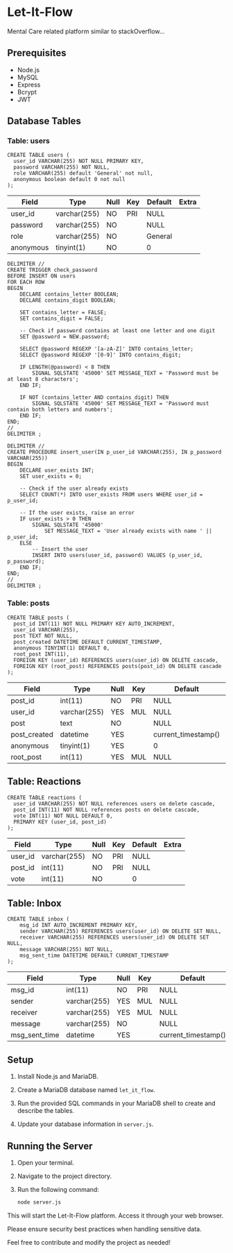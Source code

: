 # Let-It-Flow

Mental Care related platform similar to stackOverflow...

## Prerequisites

- Node.js
- MySQL
- Express
- Bcrypt
- JWT

## Database Tables

### Table: users

```mysql
CREATE TABLE users (
  user_id VARCHAR(255) NOT NULL PRIMARY KEY,
  password VARCHAR(255) NOT NULL,
  role VARCHAR(255) default 'General' not null,
  anonymous boolean default 0 not null
);
```

| Field    | Type         | Null | Key | Default | Extra |
|----------|--------------|------|-----|---------|-------|
| user_id  | varchar(255) | NO   | PRI | NULL    |       |
| password | varchar(255) | NO   |     | NULL    |       |
| role     | varchar(255) | NO   |     | General |       |
| anonymous| tinyint(1)   | NO   |     | 0       |       |

```mysql
DELIMITER //
CREATE TRIGGER check_password
BEFORE INSERT ON users
FOR EACH ROW
BEGIN
    DECLARE contains_letter BOOLEAN;
    DECLARE contains_digit BOOLEAN;

    SET contains_letter = FALSE;
    SET contains_digit = FALSE;

    -- Check if password contains at least one letter and one digit
    SET @password = NEW.password;

    SELECT @password REGEXP '[a-zA-Z]' INTO contains_letter;
    SELECT @password REGEXP '[0-9]' INTO contains_digit;

    IF LENGTH(@password) < 8 THEN
        SIGNAL SQLSTATE '45000' SET MESSAGE_TEXT = 'Password must be at least 8 characters';
    END IF;

    IF NOT (contains_letter AND contains_digit) THEN
        SIGNAL SQLSTATE '45000' SET MESSAGE_TEXT = 'Password must contain both letters and numbers';
    END IF;
END;
//
DELIMITER ;
```

```mysql
DELIMITER //
CREATE PROCEDURE insert_user(IN p_user_id VARCHAR(255), IN p_password VARCHAR(255))
BEGIN
    DECLARE user_exists INT;
    SET user_exists = 0;

    -- Check if the user already exists
    SELECT COUNT(*) INTO user_exists FROM users WHERE user_id = p_user_id;

    -- If the user exists, raise an error
    IF user_exists > 0 THEN
        SIGNAL SQLSTATE '45000'
            SET MESSAGE_TEXT = 'User already exists with name ' || p_user_id;
    ELSE
        -- Insert the user
        INSERT INTO users(user_id, password) VALUES (p_user_id, p_password);
    END IF;
END;
//
DELIMITER ;
```



### Table: posts

```mysql
CREATE TABLE posts (
  post_id INT(11) NOT NULL PRIMARY KEY AUTO_INCREMENT,
  user_id VARCHAR(255),
  post TEXT NOT NULL,
  post_created DATETIME DEFAULT CURRENT_TIMESTAMP,
  anonymous TINYINT(1) DEFAULT 0,
  root_post INT(11),
  FOREIGN KEY (user_id) REFERENCES users(user_id) ON DELETE cascade,
  FOREIGN KEY (root_post) REFERENCES posts(post_id) ON DELETE cascade
);
```

| Field        | Type         | Null | Key | Default             | Extra          |
|--------------|--------------|------|-----|---------------------|----------------|
| post_id      | int(11)      | NO   | PRI | NULL                | auto_increment |
| user_id      | varchar(255) | YES  | MUL | NULL                |                |
| post         | text         | NO   |     | NULL                |                |
| post_created | datetime     | YES  |     | current_timestamp() |                |
| anonymous    | tinyint(1)   | YES  |     | 0                   |                |
| root_post    | int(11)      | YES  | MUL | NULL                |                |





## Table: Reactions


```mysql
CREATE TABLE reactions (
  user_id VARCHAR(255) NOT NULL references users on delete cascade,
  post_id INT(11) NOT NULL references posts on delete cascade,
  vote INT(11) NOT NULL DEFAULT 0,
  PRIMARY KEY (user_id, post_id)
);
```

| Field   | Type         | Null | Key | Default | Extra |
|---------|--------------|------|-----|---------|-------|
| user_id | varchar(255) | NO   | PRI | NULL    |       |
| post_id | int(11)      | NO   | PRI | NULL    |       |
| vote    | int(11)      | NO   |     | 0       |       |

## Table: Inbox

```mysql
CREATE TABLE inbox (
    msg_id INT AUTO_INCREMENT PRIMARY KEY,
    sender VARCHAR(255) REFERENCES users(user_id) ON DELETE SET NULL,
    receiver VARCHAR(255) REFERENCES users(user_id) ON DELETE SET NULL,
    message VARCHAR(255) NOT NULL,
    msg_sent_time DATETIME DEFAULT CURRENT_TIMESTAMP
);
```

| Field         | Type         | Null | Key | Default             | Extra |
|---------------|--------------|------|-----|---------------------|-------|
| msg_id        | int(11)      | NO   | PRI | NULL                |       |
| sender        | varchar(255) | YES  | MUL | NULL                |       |
| receiver      | varchar(255) | YES  | MUL | NULL                |       |
| message       | varchar(255) | NO   |     | NULL                |       |
| msg_sent_time | datetime     | YES  |     | current_timestamp() |       |


## Setup

1. Install Node.js and MariaDB.

2. Create a MariaDB database named `let_it_flow`.

3. Run the provided SQL commands in your MariaDB shell to create and describe the tables.

4. Update your database information in `server.js`.

## Running the Server

1. Open your terminal.

2. Navigate to the project directory.

3. Run the following command:

   ```bash
   node server.js
   ```

This will start the Let-It-Flow platform. Access it through your web browser.

Please ensure security best practices when handling sensitive data.

Feel free to contribute and modify the project as needed!

